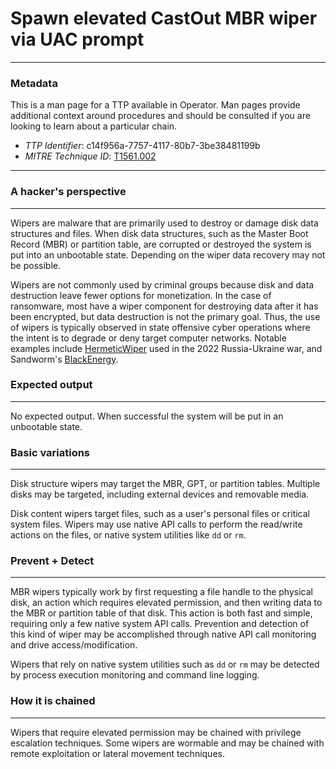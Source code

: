 
# Spawn elevated CastOut MBR wiper via UAC prompt

---

### Metadata

This is a man page for a TTP available in Operator. Man pages provide additional context around procedures and should be consulted if you are looking to learn about a particular chain.

- *TTP Identifier*: c14f956a-7757-4117-80b7-3be38481199b
- *MITRE Technique ID*: [T1561.002](https://attack.mitre.org/techniques/T1561/002)

---

### A hacker's perspective

---

Wipers are malware that are primarily used to destroy or damage disk data structures and files.  When disk data structures, such as the Master Boot Record (MBR) or partition table, are corrupted or destroyed the system is put into an unbootable state.  Depending on the wiper data recovery may not be possible.

Wipers are not commonly used by criminal groups because disk and data destruction leave fewer options for monetization. In the case of ransomware, most have a wiper component for destroying data after it has been encrypted, but data destruction is not the primary goal. Thus, the use of wipers is typically observed in state offensive cyber operations where the intent is to degrade or deny target computer networks.  Notable examples include [HermeticWiper](https://attack.mitre.org/software/S0697) used in the 2022 Russia-Ukraine war, and Sandworm's [BlackEnergy](https://attack.mitre.org/software/S0089).

### Expected output

---

No expected output. When successful the system will be put in an unbootable state.

### Basic variations

---

Disk structure wipers may target the MBR, GPT, or partition tables. Multiple disks may be targeted, including external devices and removable media.

Disk content wipers target files, such as a user's personal files or critical system files. Wipers may use native API calls to perform the read/write actions on the files, or native system utilities like `dd` or `rm`.

### Prevent + Detect

---

MBR wipers typically work by first requesting a file handle to the physical disk, an action which requires elevated permission, and then writing data to the MBR or partition table of that disk.  This action is both fast and simple, requiring only a few native system API calls. Prevention and detection of this kind of wiper may be accomplished through native API call monitoring and drive access/modification.

Wipers that rely on native system utilities such as `dd` or `rm` may be detected by process execution monitoring and command line logging.

### How it is chained

---

Wipers that require elevated permission may be chained with privilege escalation techniques. Some wipers are wormable and may be chained with remote exploitation or lateral movement techniques.
